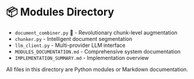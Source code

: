 # 📦 Modules Directory

- `document_combiner.py` 🌟 - Revolutionary chunk-level augmentation
- `chunker.py` - Intelligent document segmentation
- `llm_client.py` - Multi-provider LLM interface
- `MODULES_DOCUMENTATION.md` - Comprehensive system documentation
- `IMPLEMENTATION_SUMMARY.md` - Implementation overview

All files in this directory are Python modules or Markdown documentation.

